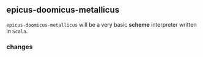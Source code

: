 ## epicus-doomicus-metallicus

`epicus-doomicus-metallicus` will be a very basic **scheme** interpreter written in `Scala`.

### changes

